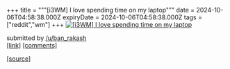 +++
title = """[i3WM] I love spending time on my laptop"""
date = 2024-10-06T04:58:38.000Z
expiryDate = 2024-10-06T04:58:38.000Z
tags = ["reddit","wm"]
+++
[![[i3WM] I love spending time on my laptop](https://b.thumbs.redditmedia.com/x1GZyLmbLgIFdqOWBbwsOJTDU3_463VXJAtzab2FeLI.jpg "[i3WM] I love spending time on my laptop")](https://www.reddit.com/r/unixporn/comments/1fx909x/i3wm_i_love_spending_time_on_my_laptop/)

submitted by [/u/ban\_rakash](https://www.reddit.com/user/ban_rakash)  
[\[link\]](https://www.reddit.com/gallery/1fx909x) [\[comments\]](https://www.reddit.com/r/unixporn/comments/1fx909x/i3wm_i_love_spending_time_on_my_laptop/)

[[source]](https://www.reddit.com/r/unixporn/comments/1fx909x/i3wm_i_love_spending_time_on_my_laptop/)

